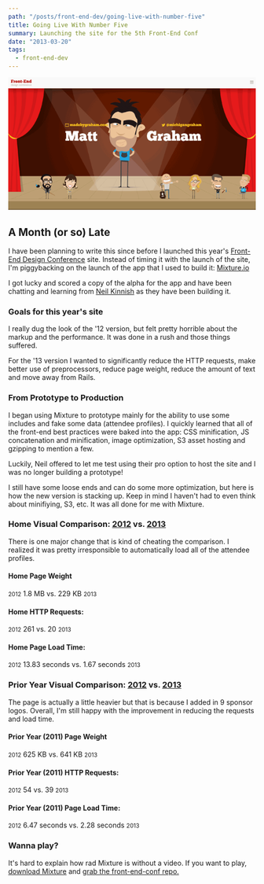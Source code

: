 ```yaml
---
path: "/posts/front-end-dev/going-live-with-number-five"
title: Going Live With Number Five
summary: Launching the site for the 5th Front-End Conf
date: "2013-03-20"
tags:
  - front-end-dev
---
```


![](/img/posts/front-end-dev/going-live-with-number-five/stage.png)

## A Month (or so) Late

I have been planning to write this since before I launched this year's [Front-End Design Conference](http://frontendconf.com) site. Instead of timing it with the launch of the site, I'm piggybacking on the launch of the app that I used to build it: [Mixture.io](http://mixture.io)

I got lucky and scored a copy of the alpha for the app and have been chatting and learning from [Neil Kinnish](http://twitter.com/neiltak) as they have been building it.

### Goals for this year's site

I really dug the look of the '12 version, but felt pretty horrible about the markup and the performance. It was done in a rush and those things suffered.

For the '13 version I wanted to significantly reduce the HTTP requests, make better use of preprocessors, reduce page weight, reduce the amount of text and move away from Rails.

### From Prototype to Production

I began using Mixture to prototype mainly for the ability to use some includes and fake some data (attendee profiles). I quickly learned that all of the front-end best practices were baked into the app: CSS minification, JS concatenation and minification, image optimization, S3 asset hosting and gzipping to mention a few.

Luckily, Neil offered to let me test using their pro option to host the site and I was no longer building a prototype!

I still have some loose ends and can do some more optimization, but here is how the new version is stacking up. Keep in mind I haven't had to even think about minifiying, S3, etc. It was all done for me with Mixture.

### Home Visual Comparison: [2012](http://frontenddesignconf.heroku.com) vs. [2013](http://frontenddesignconference.com)

There is one major change that is kind of cheating the comparison. I realized it was pretty irresponsible to automatically load all of the attendee profiles.

#### Home Page Weight

<small>2012</small> 1.8 MB vs. 229 KB <small>2013</small>

#### Home HTTP Requests:

<small>2012</small> 261 vs. 20 <small>2013</small>

#### Home Page Load Time:

<small>2012</small> 13.83 seconds vs. 1.67 seconds <small>2013</small>

### Prior Year Visual Comparison: [2012](http://frontenddesignconf.heroku.com/2011) vs. [2013](http://frontenddesignconference.com/2011)

The page is actually a little heavier but that is because I added in 9 sponsor logos. Overall, I'm still happy with the improvement in reducing the requests and load time.

#### Prior Year (2011) Page Weight

<small>2012</small> 625 KB vs. 641 KB <small>2013</small>

#### Prior Year (2011) HTTP Requests:

<small>2012</small> 54 vs. 39 <small>2013</small>

#### Prior Year (2011) Page Load Time:

<small>2012</small> 6.47 seconds vs. 2.28 seconds <small>2013</small>

### Wanna play?

It's hard to explain how rad Mixture is without a video. If you want to play, [download Mixture](http://mixture.io) and [grab the front-end-conf repo.](https://github.com/dandenney/front-end-conf)
